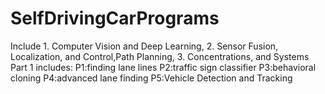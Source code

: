 # SelfDrivingCarPrograms
Include 1. Computer Vision and Deep Learning, 2. Sensor Fusion, Localization, and Control,Path Planning, 3. Concentrations, and Systems
Part 1 includes:
P1:finding lane lines
P2:traffic sign classifier
P3:behavioral cloning
P4:advanced lane finding
P5:Vehicle Detection and Tracking 
